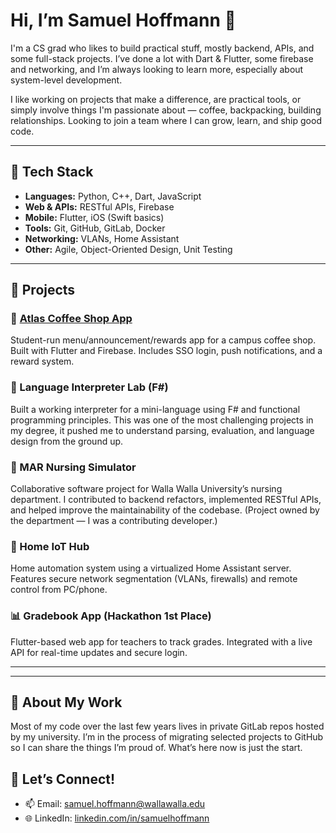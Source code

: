 # Hi, I’m Samuel Hoffmann 👋

I'm a CS grad who likes to build practical stuff, mostly backend, APIs, and some full-stack projects. I’ve done a lot with Dart & Flutter, some firebase and networking, and I’m always looking to learn more, especially about system-level development.

I like working on projects that make a difference, are practical tools, or simply involve things I'm passionate about — coffee, backpacking, building relationships. Looking to join a team where I can grow, learn, and ship good code.


---

## 🔧 Tech Stack

- **Languages:** Python, C++, Dart, JavaScript
- **Web & APIs:** RESTful APIs, Firebase
- **Mobile:** Flutter, iOS (Swift basics)
- **Tools:** Git, GitHub, GitLab, Docker
- **Networking:** VLANs, Home Assistant
- **Other:** Agile, Object-Oriented Design, Unit Testing

---

## 🚀 Projects

### 🧋 [Atlas Coffee Shop App](https://atlas.cs.wallawalla.edu)  
Student-run menu/announcement/rewards app for a campus coffee shop. Built with Flutter and Firebase. Includes SSO login, push notifications, and a reward system.

### 🧠 Language Interpreter Lab (F#)  
Built a working interpreter for a mini-language using F# and functional programming principles. This was one of the most challenging projects in my degree, it pushed me to understand parsing, evaluation, and language design from the ground up.

### 🏥 MAR Nursing Simulator  
Collaborative software project for Walla Walla University’s nursing department. I contributed to backend refactors, implemented RESTful APIs, and helped improve the maintainability of the codebase. (Project owned by the department — I was a contributing developer.)

### 🏡 Home IoT Hub  
Home automation system using a virtualized Home Assistant server. Features secure network segmentation (VLANs, firewalls) and remote control from PC/phone.

### 📊 Gradebook App (Hackathon 1st Place)  
Flutter-based web app for teachers to track grades. Integrated with a live API for real-time updates and secure login.


---

---

## 📁 About My Work

Most of my code over the last few years lives in private GitLab repos hosted by my university. I’m in the process of migrating selected projects to GitHub so I can share the things I’m proud of. What’s here now is just the start.

## 🤝 Let’s Connect!

- 📫 Email: samuel.hoffmann@wallawalla.edu
- 🌐 LinkedIn: [linkedin.com/in/samuelhoffmann](https://www.linkedin.com/in/samuel-hoffmann-5b944923a/)
